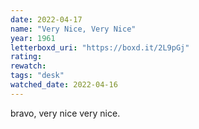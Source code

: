 ```yaml
---
date: 2022-04-17
name: "Very Nice, Very Nice"
year: 1961
letterboxd_uri: "https://boxd.it/2L9pGj"
rating: 
rewatch: 
tags: "desk"
watched_date: 2022-04-16
---
```


bravo, very nice very nice.

